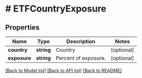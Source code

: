 # # ETFCountryExposure

## Properties

Name | Type | Description | Notes
------------ | ------------- | ------------- | -------------
**country** | **string** | Country | [optional] 
**exposure** | **string** | Percent of exposure. | [optional] 

[[Back to Model list]](../../README.md#documentation-for-models) [[Back to API list]](../../README.md#documentation-for-api-endpoints) [[Back to README]](../../README.md)


